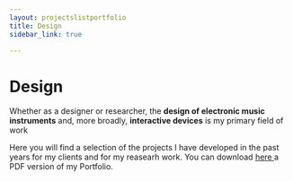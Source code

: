 ```yaml
---
layout: projectslistportfolio
title: Design
sidebar_link: true

---
```



 <h1> Design </h1>


<p>
Whether as a designer or researcher, the <b>design of electronic music instruments</b> and, more broadly, <b>interactive devices</b> is my primary field of work


</p>
<p>
Here you will find a selection of the projects I have developed in the past years for my clients and for my reasearh work. You can download <a href="pdf/nicolo_merendino_portfolio.pdf" target="_blank" > here </a> a PDF version of my Portfolio.
</p>





